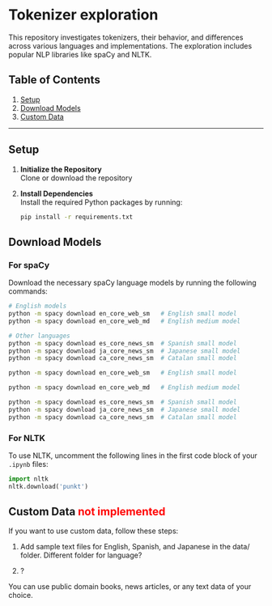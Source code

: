 # Tokenizer exploration

This repository investigates tokenizers, their behavior, and differences across various languages and implementations. The exploration includes popular NLP libraries like spaCy and NLTK.


## Table of Contents
1. [Setup](#setup)
2. [Download Models](#download-models)
3. [Custom Data](#custom-data)

---


## Setup

1) **Initialize the Repository** <br>
Clone or download the repository

2) **Install Dependencies** <br>
Install the required Python packages by running:

    ```bash
    pip install -r requirements.txt
    ```

## Download Models

### For spaCy
Download the necessary spaCy language models by running the following commands:
```bash
# English models
python -m spacy download en_core_web_sm   # English small model
python -m spacy download en_core_web_md   # English medium model

# Other languages
python -m spacy download es_core_news_sm  # Spanish small model
python -m spacy download ja_core_news_sm  # Japanese small model
python -m spacy download ca_core_news_sm  # Catalan small model

python -m spacy download en_core_web_sm   # English small model

python -m spacy download en_core_web_md   # English medium model

python -m spacy download es_core_news_sm  # Spanish small model
python -m spacy download ja_core_news_sm  # Japanese small model
python -m spacy download ca_core_news_sm  # Catalan small model
```

### For NLTK
To use NLTK, uncomment the following lines in the first code block of your `.ipynb` files:

```python
import nltk
nltk.download('punkt')
```

<a id="custom-data"></a>

## Custom Data <span style="color:red;">not implemented</span> 
If you want to use custom data, follow these steps:

1) Add sample text files for English, Spanish, and Japanese in the data/ folder. Different folder for language?

2) ?

You can use public domain books, news articles, or any text data of your choice.

